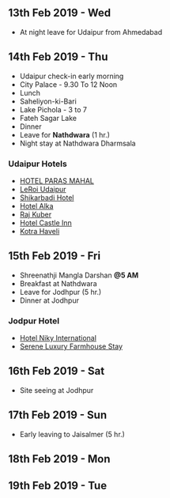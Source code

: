 ## 13th Feb 2019 - Wed ##
* At night leave for Udaipur from Ahmedabad

## 14th Feb 2019 - Thu ##
* Udaipur check-in early morning
* City Palace - 9.30 To 12 Noon
* Lunch
* Saheliyon-ki-Bari
* Lake Pichola - 3 to 7
* Fateh Sagar Lake 
* Dinner
* Leave for **Nathdwara** (1 hr.)
* Night stay at Nathdwara Dharmsala

### Udaipur Hotels ###
* [HOTEL PARAS MAHAL](https://www.makemytrip.com/pwa/hotel-details/?hotelId=200707271246172822&mtkeys=undefined&area=&checkin=02142019&checkout=02152019&city=UDR&country=IN&roomStayQualifier=3e0e3e0e3e0e&sTime=1546437802358&searchText=Udaipur%2C%20India)
* [LeRoi Udaipur](https://www.makemytrip.com/pwa/hotel-details/?hotelId=201412101136318724&mtkeys=undefined&area=&checkin=02142019&checkout=02152019&city=UDR&country=IN&roomStayQualifier=3e0e3e0e3e0e&sTime=1546437802358&searchText=Udaipur%2C%20India)
* [Shikarbadi Hotel](https://www.makemytrip.com/pwa/hotel-details/?hotelId=201409041749354262&mtkeys=undefined&area=&checkin=02142019&checkout=02152019&city=UDR&country=IN&roomStayQualifier=3e0e3e0e3e0e&sTime=1546437802358&searchText=Udaipur%2C%20India)
* [Hotel Alka](https://www.makemytrip.com/pwa/hotel-details/?hotelId=200903050954146533&mtkeys=undefined&area=&checkin=02142019&checkout=02152019&city=UDR&country=IN&roomStayQualifier=3e0e3e0e3e0e&sTime=1546437802358&searchText=Udaipur%2C%20India)
* [Raj Kuber](https://www.makemytrip.com/pwa/hotel-details/?hotelId=201701132227549963&mtkeys=undefined&area=&checkin=02142019&checkout=02152019&city=UDR&country=IN&roomStayQualifier=3e0e3e0e3e0e&sTime=1546437802358&searchText=Udaipur%2C%20India)
* [Hotel Castle Inn](https://www.makemytrip.com/pwa/hotel-details/?hotelId=201711231419447156&mtkeys=undefined&area=&checkin=02142019&checkout=02152019&city=UDR&country=IN&roomStayQualifier=3e0e3e0e3e0e&sTime=1546437802358&searchText=Udaipur%2C%20India)
* [Kotra Haveli](https://www.makemytrip.com/pwa/hotel-details/?hotelId=201310291210001913&mtkeys=undefined&area=&checkin=02142019&checkout=02152019&city=UDR&country=IN&roomStayQualifier=3e0e3e0e3e0e&sTime=1546437802358&searchText=Udaipur%2C%20India)

## 15th Feb 2019 - Fri ##
* Shreenathji Mangla Darshan **@5 AM**
* Breakfast at Nathdwara
* Leave for Jodhpur (5 hr.)
* Dinner at Jodhpur

### Jodpur Hotel ###
* [Hotel Niky International](https://www.makemytrip.com/pwa/hotel-details/?hotelId=201502251618411977&mtkeys=undefined&checkin=02152019&checkout=02162019&city=JDH&codd=snew&country=IN&roomStayQualifier=3e0e3e0e4e0e&searchText=Jodhpur)
* [Serene Luxury Farmhouse Stay](https://www.makemytrip.com/pwa/hotel-details/?hotelId=201805311757002234&mtkeys=undefined&checkin=02152019&checkout=02162019&city=JDH&codd=snew&country=IN&roomStayQualifier=3e0e3e0e4e0e&searchText=Jodhpur)

## 16th Feb 2019 - Sat ##
* Site seeing at Jodhpur

## 17th Feb 2019 - Sun ##
* Early leaving to Jaisalmer (5 hr.)

## 18th Feb 2019 - Mon ##

## 19th Feb 2019 - Tue ##
